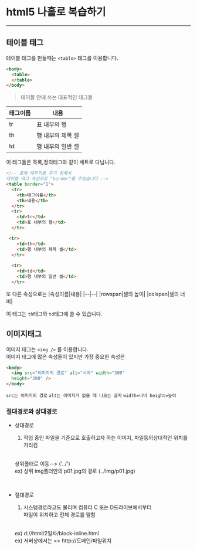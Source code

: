 # html5 나홀로 복습하기
<hr>

## 테이블 태그

테이블 태그를 만들때는 
`<table>` 태그를 이용합니다.
```html
<body>
  <table>
  </table>
</body>
```
>테이블 안에 쓰는 대표적인 태그들

|태그이름|내용|
|--|--|
|tr|표 내부의 행|
|th|행 내부의 제목 셀|
|td|행 내부의 일반 셀|

이 태그들은 목록,정의태그와 같이 세트로 다닙니다.
```html
<!-- 표에 테두리를 주기 위해서 
테이블 태그 속성으로 "border"를 주었습니다 -->
<table border="1">
  <tr>
    <th>태그이름</th>
    <th>내용</th>
  </tr>
  <tr>
    <td>tr</td>
    <td>표 내부의 행</td>
  </tr>

 <tr>
    <td>th</td>
    <td>행 내부의 제목 셀</td>
  </tr>
  
  <tr>
    <td>td</td>
    <td>행 내부의 일반 셀</td>
  </tr>
```

또 다른 속성으로는 
|속성이름|내용|
|--|--|
|rowspan|셀의 높이|
|colspan|셀의 너비|

이 태그는 `th`태그와 `td`태그에 쓸 수 있습니다.

## 이미지태그
이미지 태그는 `<img />` 를 이용합니다.<br>
이미지 태그에 많은 속성들이 있지만 
가장 중요한 속성은 
```html
<body>
  <img src="이미지의 경로" alt="사과" width="300"
  height="300" />
</body>
```
`src는 이미지의 경로`
`alt는 이미지가 없을 때 나오는 글자`
`width=너비 height=높이`

### 절대경로와 상대경로

* 상대경로 

    1. 작업 중인 파일을 기준으로 호출하고자 하는 이미지, 파일등의상대적인 위치를 가리킴<br><br>

    상위폴더로 이동--> ('../')<br>
    ex) 상위 img폴더안의 p01.jpg의 경로 (../img/p01.jpg)<br>
<br>


* 절대경로
    1. 시스템경로라고도 불리며 컴퓨터 C 또는 D드라이브에서부터 <br>
    파일이 위치하고 전체 경로를 말함 <br><br> 

    ex) d://html/2일차/block-inline.html<br>
    ex) 서버상에서는 => http://도메인/파일위치